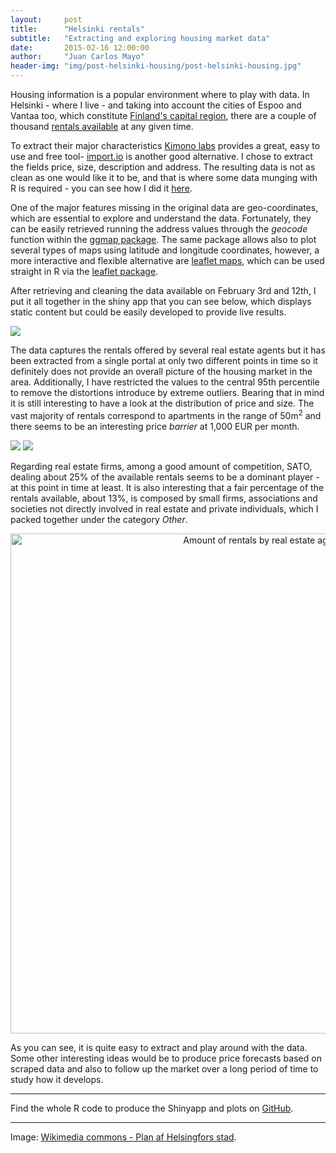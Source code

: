 ```yaml
---
layout:     post
title:      "Helsinki rentals"
subtitle:   "Extracting and exploring housing market data"
date:       2015-02-16 12:00:00
author:     "Juan Carlos Mayo"
header-img: "img/post-helsinki-housing/post-helsinki-housing.jpg"
---
```


Housing information is a popular environment where to play with data. In Helsinki - where I live - and taking into account the cities of Espoo and 
Vantaa too, which constitute <a target ="_blank" href="https://en.wikipedia.org/wiki/Greater_Helsinki"> Finland's capital region</a>, 
there are a couple of thousand <a target="_blank" href="http://www.vuokraovi.com/?locale=en">rentals available</a> at any given time.

To extract their major characteristics <a target="_blank" href="https://www.kimonolabs.com/">Kimono labs</a> provides a great, 
easy to use and free tool- <a target="_blank" href="https://import.io/">import.io</a> is another good alternative. I chose to extract 
the fields price, size, description and address. The resulting data is not as clean as one would like it to be, and that is where 
some data munging with R is required - you can see how I did it 
<a target="_blank" href="https://github.com/jcarlosmayo/helsinki_housing/blob/master/clear_kimono.R">here</a>.

One of the major features missing in the original data are geo-coordinates, which are essential to explore and understand the data. 
Fortunately, they can be easily retrieved running the address values through the *geocode* function within the 
<a target="_blank" href="https://github.com/dkahle/ggmap">ggmap package</a>. The same package allows also to plot several types of maps 
using latitude and longitude coordinates, however, a more interactive and flexible alternative are
<a target="_blank" href="http://leafletjs.com/">leaflet maps</a>, which can be used straight in R via the 
<a target="_blank" href="https://github.com/rstudio/leaflet">leaflet package</a>.

 
After retrieving and cleaning the data available on February 3rd and 12th, I put it all together in the shiny app that you 
can see below, which displays static content but could be easily developed to provide live results.

<a target="_blank" href="https://jcarlosmayo.shinyapps.io/helsinki_housing_leaflet/">
<img src="{{ site.baseurl }}/img/post-helsinki-housing/post-helsinki-housing-teaser.png" />
</a>

The data captures the rentals offered by several real estate agents but it has been extracted from a single portal at 
only two different points in time so it definitely does not provide an overall picture of the housing market in the area. 
Additionally, I have restricted the values to the central 95th percentile to remove the distortions introduce by extreme outliers. 
Bearing that in mind it is still interesting to have a look at the distribution of price and size. The vast majority of rentals correspond to 
apartments in the range of 50m<sup>2</sup> and there seems to be an interesting price *barrier* at 1,000 EUR per month.

<img src="{{ site.baseurl }}/img/post-helsinki-housing/hist_size.png" />
<img src="{{ site.baseurl }}/img/post-helsinki-housing/hist_price.png" />

Regarding real estate firms, among a good amount of competition, SATO, dealing about 25% of the available rentals seems to be a dominant player - 
at this point in time at least. It is also interesting that a fair percentage of the rentals available, about 13%, is composed by small firms, associations and societies not directly involved in real estate and private individuals, which I packed together under the category *Other*.

<div>
    <a href="https://plot.ly/~jcarlosmayo/175/" target="_blank" title="Amount of rentals by real estate agency" style="display: block; text-align: center;"><img src="https://plot.ly/~jcarlosmayo/175.png" alt="Amount of rentals by real estate agency" style="max-width: 100%;width: 800px;"  width="800" onerror="this.onerror=null;this.src='https://plot.ly/404.png';" /></a>
    <script data-plotly="jcarlosmayo:175" src="https://plot.ly/embed.js" async></script>
</div>

As you can see, it is quite easy to extract and play around with the data. Some other interesting ideas would be to produce price forecasts based on 
scraped data and also to follow up the market over a long period of time to study how it develops.


---

Find the whole R code to produce the Shinyapp and plots on <a target="_blank" href="http://github.com/jcarlosmayo/helsinki_housing/">GitHub</a>.

---

<div id="image-credit">Image: <a href="https://commons.wikimedia.org/wiki/File%3A1900_Plan_af_Helsingfors_stad.tif">Wikimedia commons - Plan af Helsingfors stad</a>.</div>
